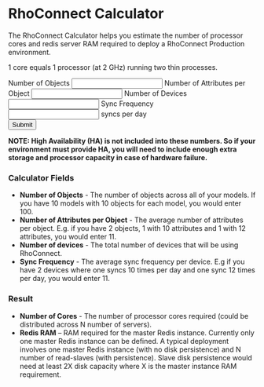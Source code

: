 <script src="http://ajax.googleapis.com/ajax/libs/jqueryui/1.8/jquery-ui.min.js"></script>

<script type='text/javascript'>
$(function(){
	var fileRef = document.createElement('script');
	fileRef.setAttribute("type","text/javascript");
	fileRef.setAttribute("src", "https://s3.amazonaws.com/rhoconnect-calc/raw_data.js");
	document.body.appendChild(fileRef);
});

var totalAttrRange = new Array(5000,25000,50000,125000,250000,500000);
var totalSyncsRange = new Array(1000,10000,100000,500000,1000000,10000000);
var coefficient = 1.2;

$('#calc-submit').live('click',function(e){
	e.preventDefault();
	var numObj   = $("#num_obj").val();
	var numAttr  = $("#num_attr").val();
	var numDvces = $("#num_devices").val();
	var avgResp  = $("#avg_resp").val();
	var syncFreq = $("#sync_freq").val();
	var numObj   = $("#num_obj").val();
	var numUp    = $("#num_up").val();
	var res;
	var cores;
	var ram;
	var key;
	
	var total_attr  = numObj * numAttr;
	var total_syncs = numDvces * syncFreq;
	
	key = get_boundary('totalAttrRange',total_attr) + ":" + get_boundary('totalSyncsRange',total_syncs) + ':0:0';
	res = raw_data[key];
	ram = (total_attr/10000) * numDvces * 1.2* 0.001;
	ram = Math.round(ram * 100)/100;
	ram += " GB"; 
	if(res == undefined){
		cores = "data not available";
		result   = ram + ",data not available";
	}
	else{
		cores  = res;
		result = ram + ", " + cores; 
	}
	
	$("td#cores")[0].innerHTML = cores;
	$("td#ram")[0].innerHTML   = ram;
	$("#output").css("display","block");
	$("#table-res").effect("highlight", {}, 1000);
	$("input#entry_0").val(numObj);
	$("input#entry_2").val(numAttr);
	$("input#entry_3").val(numDvces);
	$("input#entry_4").val(syncFreq);
	$("input#entry_5").val(key);
	$("input#entry_6").val(result);
	$("input#entry_8").val(navigator.userAgent);
	$.getJSON("http://h3manth.com/ip.php?callback=?",
	    function(data){
	       	$("input#entry_7").val(data.ip);
			$('#submitme')[0].click();
	 });
	$.ajax({
	  url: "http://h3manth.com/ip.php?callback=?",
	  dataType: 'json',
	  success: function(data){
		$("input#entry_7").val(data.ip);
		$('#submitme')[0].click();
	  },
	  error: function(){
		$("input#entry_7").val("error getting ip");
		$('#submitme')[0].click();
	  }
	});
});
function get_boundary(name,value){
	var result = undefined;
	value = parseInt(value);
	arr   = eval(name);
	
    for(var i=0;i < arr.length;i++){
		if(value < arr[i] * coefficient){
			result = arr[i];
			break;
		}
	}
	
	return result;
}
</script>
RhoConnect Calculator
==========
The RhoConnect Calculator helps you estimate the number of processor cores and redis server RAM required to deploy a RhoConnect Production environment.

1 core equals 1 processor (at 2 GHz) running two thin processes.

<div id='output' class='pull-right' style='padding:25px 25px 0 0;display:none'>
	Result:
	<table id='table-res' class='table table=bordered'>
	<tr>
		<td>Number of Cores:</td><td id='cores'></td><td></td>
	</tr>
	<tr>
		<td>Redis RAM:</td><td id='ram'></td><td id='ram_units'></td>
	</tr>
	</table>
</div>
<form id='calc-form' class='well form'>
<label>Number of Objects</label>
<input id='num_obj' type='number' class='input-xlarge' />
<label>Number of Attributes per Object</label>
<input id='num_attr' type='number' class='input-xlarge' />
<label>Number of Devices</label>
<input id='num_devices' type='number' class='input-xlarge' />
<label>Sync Frequency</label>
<div class='input-append'>
<input id='sync_freq' id='appendInput' type='number' class='span2' size='16'/>
<span class='add-on' style='margin-top:2px'>syncs per day</span>
</div>
<div style='display:none'>
<label>Your Average Web Service Response Time</label>
<input id='avg_resp' type='number' class='input-xlarge' value='0' disabled="disabled"/>
<label>Number of Updates per Day</label>
<input id='num_up' type='number' class='input-xlarge' disabled="disabled" value='0' /><br/>
</div>
<button id='calc-submit' type'submit' class='btn btn-primary'>Submit</button>
</form>

**NOTE: High Availability (HA) is not included into these numbers.  So if your environment must provide HA, you will need to include enough extra storage and processor capacity in case of hardware failure.**

### Calculator Fields
<ul>
<li><b>Number of Objects</b> - The number of objects across all of your models.  If you have 10 models with 10 objects for each model, you would enter 100.</li>
<li><b>Number of Attributes per Object</b> - The average number of attributes per object. E.g. if you have 2 objects, 1 with 10 attributes and 1 with 12 attributes, you would enter 11.</li>
<li><b>Number of devices</b> - The total number of devices that will be using RhoConnect.</li>
<li><b>Sync Frequency</b> - The average sync frequency per device. E.g if you have 2 devices where one syncs 10 times per day and one sync 12 times per day, you would enter 11.</li>
</ul>

### Result
<ul>
<li><b>Number of Cores</b> - The number of processor cores required (could be distributed across N number of servers).</li>
<li><b>Redis RAM</b> – RAM required for the master Redis instance.  Currently only one master Redis instance can be defined.  A typical deployment involves one master Redis instance (with no disk persistence) and N number of read-slaves (with persistence).  Slave disk persistence would need at least 2X disk capacity where X is the master instance RAM requirement.</li>
</ul>



<script type="text/javascript">var submitted=false;</script>
<iframe name="hidden_iframe" id="hidden_iframe" style="display:none;" onload="if(submitted){}"></iframe>
<div style='display:none'>
  <form id='gform' action="https://docs.google.com/a/rhomobile.com/spreadsheet/formResponse?formkey=dDBJeUVBQnNnTW1tWGZOSWNRbG84OFE6MQ&amp;ifq" method="post" target="hidden_iframe" onsubmit="submitted=true;" style='display:block'>
  <br>
  <div class="errorbox-good">
    <div class="ss-item  ss-text">
 	  <div class="ss-form-entry">
	    <label class="ss-q-title" for="entry_0">Number of Objects</label>
  		<label class="ss-q-help" for="entry_0"></label>
  		<input type="text" name="entry.0.single" value="" class="ss-q-short" id="entry_0">
 	  </div>
     </div>
  </div>
  <br>
  <div class="errorbox-good">
    <div class="ss-item  ss-text">
      <div class="ss-form-entry">
        <label class="ss-q-title" for="entry_2">Number of Attributes</label>
  	    <label class="ss-q-help" for="entry_2"></label>
        <input type="text" name="entry.2.single" value="" class="ss-q-short" id="entry_2">
      </div>
    </div>
  </div>
  <br>
  <div class="errorbox-good">
    <div class="ss-item  ss-text">
      <div class="ss-form-entry">
        <label class="ss-q-title" for="entry_3">Number of Devices</label>
  	    <label class="ss-q-help" for="entry_3"></label>
        <input type="text" name="entry.3.single" value="" class="ss-q-short" id="entry_3">
      </div>
    </div>
  </div>
  <br>
  <div class="errorbox-good">
    <div class="ss-item  ss-text">
      <div class="ss-form-entry">
        <label class="ss-q-title" for="entry_4">Sync Freq</label>
  	    <label class="ss-q-help" for="entry_4"></label>
        <input type="text" name="entry.4.single" value="" class="ss-q-short" id="entry_4">
      </div>
    </div>
  </div>
  <br>
  <div class="errorbox-good">
    <div class="ss-item  ss-text">
      <div class="ss-form-entry">
        <label class="ss-q-title" for="entry_5">key</label>
  	    <label class="ss-q-help" for="entry_5"></label>
        <input type="text" name="entry.5.single" value="" class="ss-q-short" id="entry_5">
      </div>
    </div>
  </div>
  <br>
  <div class="errorbox-good">
    <div class="ss-item  ss-text">
      <div class="ss-form-entry">
        <label class="ss-q-title" for="entry_6">value</label>
  	    <label class="ss-q-help" for="entry_6"></label>
        <input type="text" name="entry.6.single" value="" class="ss-q-short" id="entry_6">
      </div>
    </div>
  </div>
  <br>
  <div class="errorbox-good">
    <div class="ss-item  ss-text">
      <div class="ss-form-entry">
        <label class="ss-q-title" for="entry_7">ip</label>
  	    <label class="ss-q-help" for="entry_7"></label>
        <input type="text" name="entry.7.single" value="" class="ss-q-short" id="entry_7">
      </div>
    </div>
  </div>
  <div class="errorbox-good">
    <div class="ss-item  ss-text">
      <div class="ss-form-entry">
        <label class="ss-q-title" for="entry_8">User Agent</label>
  	    <label class="ss-q-help" for="entry_8"></label>
        <input type="text" name="entry.8.single" value="" class="ss-q-short" id="entry_8">
      </div>
    </div>
  </div>
  <input type="hidden" name="pageNumber" value="0">
  <input type="hidden" name="backupCache" value="">
  <div class="ss-item ss-navigate">
	<div class="ss-form-entry">
		<input type="submit" name="submit" value="Submit" id='submitme'>
	</div>
  </div>
</form>
</div>